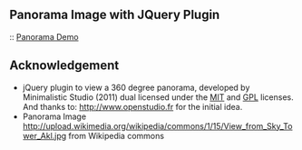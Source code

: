 ## Panorama Image with JQuery Plugin

:: [Panorama Demo](https://niebert.github.io/panorama360)

## Acknowledgement
* jQuery plugin to view a 360 degree panorama, developed by  Minimalistic Studio (2011) dual licensed under the [MIT](http://www.opensource.org/licenses/mit-license.php) and [GPL](http://www.opensource.org/licenses/gpl-license.php) licenses. And thanks to: http://www.openstudio.fr for the initial idea.
* Panorama Image http://upload.wikimedia.org/wikipedia/commons/1/15/View_from_Sky_Tower_Akl.jpg from Wikipedia commons 